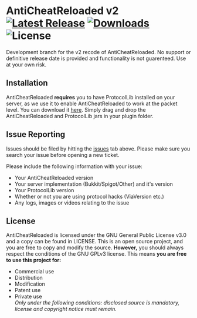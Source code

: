 AntiCheatReloaded v2 [![Latest Release](https://img.shields.io/github/v/release/Rammelkast/AntiCheatReloaded?style=for-the-badge)](https://github.com/Rammelkast/AntiCheatReloaded/releases) [![Downloads](https://img.shields.io/github/downloads/Rammelkast/AntiCheatReloaded/total?style=for-the-badge)](https://github.com/Rammelkast/AntiCheatReloaded/releases) ![License](https://img.shields.io/github/license/Rammelkast/AntiCheatReloaded?style=for-the-badge)
=============
Development branch for the v2 recode of AntiCheatReloaded. No support or definitive release date is provided and functionality is not guarenteed. Use at your own risk.

Installation
------------
AntiCheatReloaded **requires** you to have ProtocolLib installed on your server, as we use it to enable AntiCheatReloaded to work at the packet level. You can download it [here](https://github.com/dmulloy2/ProtocolLib/releases).
Simply drag and drop the AntiCheatReloaded and ProtocolLib jars in your plugin folder.

Issue Reporting
------------
Issues should be filed by hitting the [issues](https://github.com/Rammelkast/AntiCheatReloaded/issues?state=open) tab above. Please make sure you search your issue before opening a new ticket.

Please include the following information with your issue:
* Your AntiCheatReloaded version
* Your server implementation (Bukkit/Spigot/Other) and it's version
* Your ProtocolLib version
* Whether or not you are using protocol hacks (ViaVersion etc.)
* Any logs, images or videos relating to the issue

License
------------
AntiCheatReloaded is licensed under the GNU General Public License v3.0 and a copy can be found in LICENSE. This is an open source project, and you are free to copy and modify the source. **However,** you should always respect the conditions of the GNU GPLv3 license. This means **you are free to use this project for:**
+ Commercial use
+ Distribution
+ Modification
+ Patent use
+ Private use\
_Only under the following conditions: disclosed source is mandatory, license and copyright notice must remain._